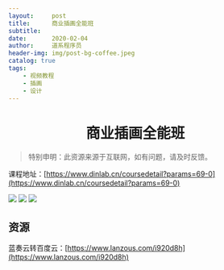 ```yaml
---
layout:     post
title:      商业插画全能班
subtitle:   
date:       2020-02-04
author:     道系程序员
header-img: img/post-bg-coffee.jpeg
catalog: true
tags:
    - 视频教程
    - 插画
    - 设计
---
```

# <center>商业插画全能班</center>


> 特别申明：此资源来源于互联网，如有问题，请及时反馈。　

课程地址：[https://www.dinlab.cn/coursedetail?params=69-0](https://www.dinlab.cn/coursedetail?params=69-0)

![](https://video.dinlab.cn/images/admin/20191217/d02ec1067e294a1ea3d1c5f3170079b1.png)
![](https://video.dinlab.cn/images/admin/20190711/85acf158cf3b43c2a7a1cc0c43afc515.png)
![](https://video.dinlab.cn/images/admin/20190712/9671b04001374d6fbdf4f703250865b9.png)

## 资源

蓝奏云转百度云：[https://www.lanzous.com/i920d8h](https://www.lanzous.com/i920d8h)

